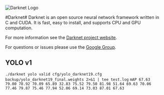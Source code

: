 ![Darknet Logo](http://pjreddie.com/media/files/darknet-black-small.png)

#Darknet#
Darknet is an open source neural network framework written in C and CUDA. It is fast, easy to install, and supports CPU and GPU computation.

For more information see the [Darknet project website](http://pjreddie.com/darknet).

For questions or issues please use the [Google Group](https://groups.google.com/forum/#!forum/darknet).

## YOLO v1

`./darknet yolo valid cfg/yolo_darknet19.cfg backup/yolo_darknet19_final.weights 2>&1 | tee test.log`
`mAP 67.63
79.00 78.92 70.09 65.89 32.83 75.52 79.50 81.98 51.64 69.63 70.06 77.46 79.87 75.46 77.94 52.06 69.14 73.03 87.01 67.63`
